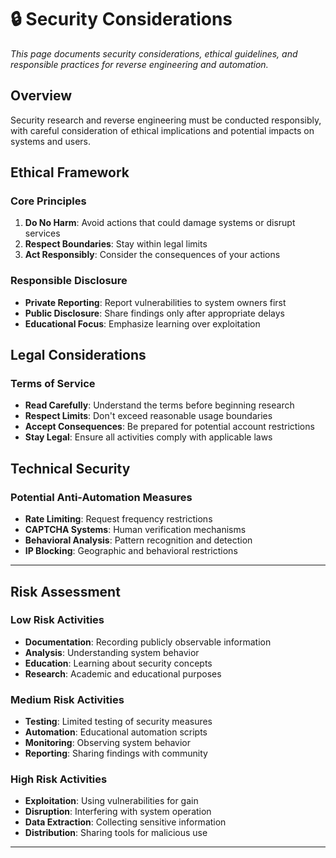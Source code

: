 # 🔒 Security Considerations

*This page documents security considerations, ethical guidelines, and responsible practices for reverse engineering and automation.*

## Overview

Security research and reverse engineering must be conducted responsibly, with careful consideration of ethical implications and potential impacts on systems and users.

## Ethical Framework

### Core Principles
1. **Do No Harm**: Avoid actions that could damage systems or disrupt services
2. **Respect Boundaries**: Stay within legal limits
3. **Act Responsibly**: Consider the consequences of your actions

### Responsible Disclosure
- **Private Reporting**: Report vulnerabilities to system owners first
- **Public Disclosure**: Share findings only after appropriate delays
- **Educational Focus**: Emphasize learning over exploitation

## Legal Considerations

### Terms of Service
- **Read Carefully**: Understand the terms before beginning research
- **Respect Limits**: Don't exceed reasonable usage boundaries
- **Accept Consequences**: Be prepared for potential account restrictions
- **Stay Legal**: Ensure all activities comply with applicable laws

## Technical Security

### Potential Anti-Automation Measures
- **Rate Limiting**: Request frequency restrictions
- **CAPTCHA Systems**: Human verification mechanisms
- **Behavioral Analysis**: Pattern recognition and detection
- **IP Blocking**: Geographic and behavioral restrictions

---

## Risk Assessment

### Low Risk Activities
- **Documentation**: Recording publicly observable information
- **Analysis**: Understanding system behavior
- **Education**: Learning about security concepts
- **Research**: Academic and educational purposes

### Medium Risk Activities
- **Testing**: Limited testing of security measures
- **Automation**: Educational automation scripts
- **Monitoring**: Observing system behavior
- **Reporting**: Sharing findings with community

### High Risk Activities
- **Exploitation**: Using vulnerabilities for gain
- **Disruption**: Interfering with system operation
- **Data Extraction**: Collecting sensitive information
- **Distribution**: Sharing tools for malicious use

---